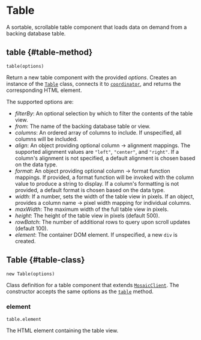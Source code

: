# Table

A sortable, scrollable table component that loads data on demand from a backing database table.

## table {#table-method}

`table(options)`

Return a new table component with the provided _options_.
Creates an instance of the [`Table`](#table-class) class, connects it to [`coordinator`](../core/coordinator), and returns the corresponding HTML element.

The supported options are:

- _filterBy_: An optional selection by which to filter the contents of the table view.
- _from_: The name of the backing database table or view.
- _columns_: An ordered array of columns to include. If unspecified, all columns will be included.
- _align_: An object providing optional column -> alignment mappings. The supported alignment values are `"left"`, `"center"`, and `"right"`. If a column's alignment is not specified, a default alignment is chosen based on the data type.
- _format_: An object providing optional column -> format function mappings. If provided, a format function will be invoked with the column value to produce a string to display. If a column's formatting is not provided, a default format is chosen based on the data type.
- _width_: If a number, sets the width of the table view in pixels. If an object, provides a column name -> pixel width mapping for individual columns.
- _maxWidth_: The maximum width of the full table view in pixels.
- _height_: The height of the table view in pixels (default 500).
- _rowBatch_: The number of additional rows to query upon scroll updates (default 100).
- _element_: The container DOM element. If unspecified, a new `div` is created.

## Table {#table-class}

`new Table(options)`

Class definition for a table component that extends [`MosaicClient`](../core/client).
The constructor accepts the same options as the [`table`](#table-method) method.

### element

`table.element`

The HTML element containing the table view.

